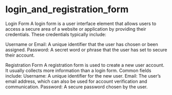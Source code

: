 # login_and_registration_form
Login Form
A login form is a user interface element that allows users to access a secure area of a website or application by providing their credentials. These credentials typically include:

Username or Email: A unique identifier that the user has chosen or been assigned.
Password: A secret word or phrase that the user has set to secure their account.

Registration Form
A registration form is used to create a new user account. It usually collects more information than a login form. Common fields include:
Username: A unique identifier for the new user.
Email: The user’s email address, which can also be used for account verification and communication.
Password: A secure password chosen by the user.
